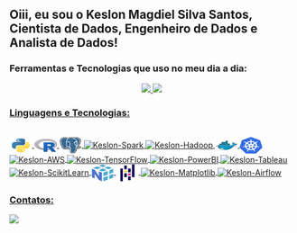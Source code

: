## Oiii, eu sou o Keslon Magdiel Silva Santos, Cientista de Dados, Engenheiro de Dados e Analista de Dados!

### Ferramentas e Tecnologias que uso no meu dia a dia:
<div align="center">
  <a href="https://github.com/keslonmagdiel">
  <img height="180em" src="https://github-readme-stats.vercel.app/api?username=keslonmagdiel&show_icons=true&theme=dracula&include_all_commits=true&count_private=true"/>
  <img height="180em" src="https://github-readme-stats.vercel.app/api/top-langs/?username=keslonmagdiel&layout=compact&langs_count=7&theme=dracula"/>
</div>

### Linguagens e Tecnologias:
<div style="display: inline_block"><br>
  <img align="center" alt="Keslon-Python" height="30" width="40" src="https://raw.githubusercontent.com/devicons/devicon/master/icons/python/python-original.svg">
  <img align="center" alt="Keslon-R" height="30" width="40" src="https://raw.githubusercontent.com/devicons/devicon/master/icons/r/r-original.svg">
  <img align="center" alt="Keslon-SQL" height="30" width="40" src="https://raw.githubusercontent.com/devicons/devicon/master/icons/postgresql/postgresql-original.svg">
  <img align="center" alt="Keslon-Spark" height="30" width="40" src="https://upload.wikimedia.org/wikipedia/commons/f/f3/Apache_Spark_logo.svg">
  <img align="center" alt="Keslon-Hadoop" height="30" width="40" src="https://upload.wikimedia.org/wikipedia/commons/0/0e/Hadoop_logo.svg">
  <img align="center" alt="Keslon-Docker" height="30" width="40" src="https://raw.githubusercontent.com/devicons/devicon/master/icons/docker/docker-original.svg">
  <img align="center" alt="Keslon-Kubernetes" height="30" width="40" src="https://raw.githubusercontent.com/devicons/devicon/master/icons/kubernetes/kubernetes-plain.svg">
  <img align="center" alt="Keslon-AWS" height="30" width="40" src="https://upload.wikimedia.org/wikipedia/commons/9/93/Amazon_Web_Services_Logo.svg">
  <img align="center" alt="Keslon-TensorFlow" height="30" width="40" src="https://upload.wikimedia.org/wikipedia/commons/2/2d/Tensorflow_logo.svg">
  <img align="center" alt="Keslon-PowerBI" height="30" width="40" src="https://upload.wikimedia.org/wikipedia/commons/c/cf/New_Power_BI_Logo.svg">
  <img align="center" alt="Keslon-Tableau" height="30" width="40" src="https://upload.wikimedia.org/wikipedia/commons/4/4b/Tableau_Logo.png">
  <img align="center" alt="Keslon-ScikitLearn" height="30" width="40" src="https://upload.wikimedia.org/wikipedia/commons/0/05/Scikit_learn_logo_small.svg">
  <img align="center" alt="Keslon-NumPy" height="30" width="40" src="https://raw.githubusercontent.com/devicons/devicon/master/icons/numpy/numpy-original.svg">
  <img align="center" alt="Keslon-Pandas" height="30" width="40" src="https://raw.githubusercontent.com/devicons/devicon/master/icons/pandas/pandas-original.svg">
  <img align="center" alt="Keslon-Matplotlib" height="30" width="40" src="https://upload.wikimedia.org/wikipedia/commons/8/84/Matplotlib_icon.svg">
  <img align="center" alt="Keslon-Airflow" height="30" width="40" src="https://cdn.jsdelivr.net/gh/devicons/devicon/icons/apache/apache-original-wordmark.svg">
</div>

### Contatos:
<div> 
  <a href="https://www.linkedin.com/in/keslon-magdiel-43a226243/" target="_blank"><img src="https://img.shields.io/badge/-LinkedIn-%230077B5?style=for-the-badge&logo=linkedin&logoColor=white" target="_blank"></a> 
</div>
